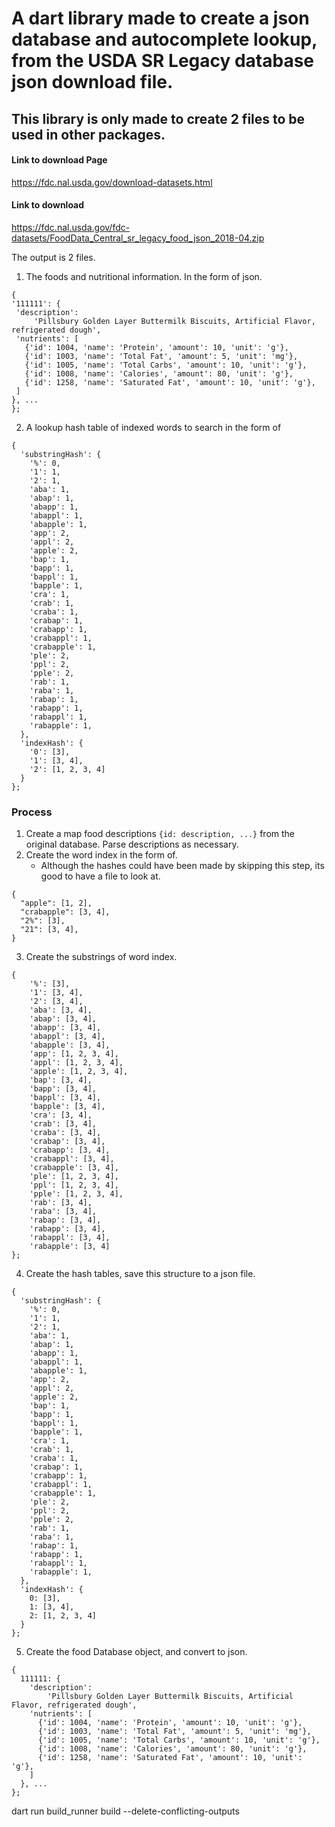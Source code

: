 

# A dart library made to create a json database and autocomplete lookup, from the USDA SR Legacy database json download file.
## This library is only made to create 2 files to be used in other packages.

#### Link to download Page
https://fdc.nal.usda.gov/download-datasets.html

#### Link to download
https://fdc.nal.usda.gov/fdc-datasets/FoodData_Central_sr_legacy_food_json_2018-04.zip

The output is 2 files.
1.  The foods and nutritional information. In the form of json.
   ```
{
  '111111': {
    'description':
        'Pillsbury Golden Layer Buttermilk Biscuits, Artificial Flavor, refrigerated dough',
    'nutrients': [
      {'id': 1004, 'name': 'Protein', 'amount': 10, 'unit': 'g'},
      {'id': 1003, 'name': 'Total Fat', 'amount': 5, 'unit': 'mg'},
      {'id': 1005, 'name': 'Total Carbs', 'amount': 10, 'unit': 'g'},
      {'id': 1008, 'name': 'Calories', 'amount': 80, 'unit': 'g'},
      {'id': 1258, 'name': 'Saturated Fat', 'amount': 10, 'unit': 'g'},
    ]
  }, ...
};
```
2.  A lookup hash table of indexed words to search in the form of
<!-- CSpell: disable -->
```
{
  'substringHash': {
    '%': 0,
    '1': 1,
    '2': 1,
    'aba': 1,
    'abap': 1,
    'abapp': 1,
    'abappl': 1,
    'abapple': 1,
    'app': 2,
    'appl': 2,
    'apple': 2,
    'bap': 1,
    'bapp': 1,
    'bappl': 1,
    'bapple': 1,
    'cra': 1,
    'crab': 1,
    'craba': 1,
    'crabap': 1,
    'crabapp': 1,
    'crabappl': 1,
    'crabapple': 1,
    'ple': 2,
    'ppl': 2,
    'pple': 2,
    'rab': 1,
    'raba': 1,
    'rabap': 1,
    'rabapp': 1,
    'rabappl': 1,
    'rabapple': 1,
  },
  'indexHash': {
    '0': [3],
    '1': [3, 4],
    '2': [1, 2, 3, 4]
  }
};
```
<!-- CSpell: enable -->


### Process


1. Create a map food descriptions `{id: description, ...}` from the original database.  Parse descriptions as necessary.
2. Create the word index in the form of.
    - Although the hashes could have been made by skipping this step, its good to have a file to look at.
```
{
  "apple": [1, 2],
  "crabapple": [3, 4],
  "2%": [3],
  "21": [3, 4],
}

```
<!-- CSpell: disable -->
3. Create the substrings of word index.
```
{
    '%': [3],
    '1': [3, 4],
    '2': [3, 4],
    'aba': [3, 4],
    'abap': [3, 4],
    'abapp': [3, 4],
    'abappl': [3, 4],
    'abapple': [3, 4],
    'app': [1, 2, 3, 4],
    'appl': [1, 2, 3, 4],
    'apple': [1, 2, 3, 4],
    'bap': [3, 4],
    'bapp': [3, 4],
    'bappl': [3, 4],
    'bapple': [3, 4],
    'cra': [3, 4],
    'crab': [3, 4],
    'craba': [3, 4],
    'crabap': [3, 4],
    'crabapp': [3, 4],
    'crabappl': [3, 4],
    'crabapple': [3, 4],
    'ple': [1, 2, 3, 4],
    'ppl': [1, 2, 3, 4],
    'pple': [1, 2, 3, 4],
    'rab': [3, 4],
    'raba': [3, 4],
    'rabap': [3, 4],
    'rabapp': [3, 4],
    'rabappl': [3, 4],
    'rabapple': [3, 4]
};
```
4. Create the hash tables, save this structure to a json file.
```
{
  'substringHash': {
    '%': 0,
    '1': 1,
    '2': 1,
    'aba': 1,
    'abap': 1,
    'abapp': 1,
    'abappl': 1,
    'abapple': 1,
    'app': 2,
    'appl': 2,
    'apple': 2,
    'bap': 1,
    'bapp': 1,
    'bappl': 1,
    'bapple': 1,
    'cra': 1,
    'crab': 1,
    'craba': 1,
    'crabap': 1,
    'crabapp': 1,
    'crabappl': 1,
    'crabapple': 1,
    'ple': 2,
    'ppl': 2,
    'pple': 2,
    'rab': 1,
    'raba': 1,
    'rabap': 1,
    'rabapp': 1,
    'rabappl': 1,
    'rabapple': 1,
  },
  'indexHash': {
    0: [3],
    1: [3, 4],
    2: [1, 2, 3, 4]
  }
};
```
<!-- CSpell: enable -->

5.  Create the food Database object, and convert to json.
```
{
  111111: {
    'description':
        'Pillsbury Golden Layer Buttermilk Biscuits, Artificial Flavor, refrigerated dough',
    'nutrients': [
      {'id': 1004, 'name': 'Protein', 'amount': 10, 'unit': 'g'},
      {'id': 1003, 'name': 'Total Fat', 'amount': 5, 'unit': 'mg'},
      {'id': 1005, 'name': 'Total Carbs', 'amount': 10, 'unit': 'g'},
      {'id': 1008, 'name': 'Calories', 'amount': 80, 'unit': 'g'},
      {'id': 1258, 'name': 'Saturated Fat', 'amount': 10, 'unit': 'g'},
    ]
  }, ...
};
```





dart run build_runner build --delete-conflicting-outputs
